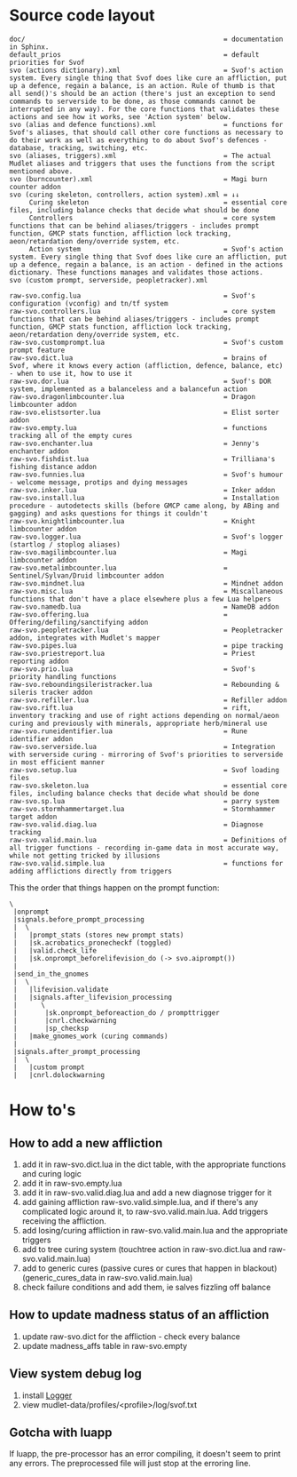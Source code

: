# Source code layout

    doc/                                                  = documentation in Sphinx.
    default_prios                                         = default priorities for Svof
    svo (actions dictionary).xml                          = Svof's action system. Every single thing that Svof does like cure an affliction, put up a defence, regain a balance, is an action. Rule of thumb is that all send()'s should be an action (there's just an exception to send commands to serverside to be done, as those commands cannot be interrupted in any way). For the core functions that validates these actions and see how it works, see 'Action system' below.
    svo (alias and defence functions).xml                 = functions for Svof's aliases, that should call other core functions as necessary to do their work as well as everything to do about Svof's defences - database, tracking, switching, etc.
    svo (aliases, triggers).xml                           = The actual Mudlet aliases and triggers that uses the functions from the script mentioned above.
    svo (burncounter).xml                                 = Magi burn counter addon
    svo (curing skeleton, controllers, action system).xml = ↓↓
         Curing skeleton                                  = essential core files, including balance checks that decide what should be done
         Controllers                                      = core system functions that can be behind aliases/triggers - includes prompt function, GMCP stats function, affliction lock tracking, aeon/retardation deny/override system, etc.
         Action system                                    = Svof's action system. Every single thing that Svof does like cure an affliction, put up a defence, regain a balance, is an action - defined in the actions dictionary. These functions manages and validates those actions.
    svo (custom prompt, serverside, peopletracker).xml
    
    raw-svo.config.lua                                    = Svof's configuration (vconfig) and tn/tf system
    raw-svo.controllers.lua                               = core system functions that can be behind aliases/triggers - includes prompt function, GMCP stats function, affliction lock tracking, aeon/retardation deny/override system, etc.
    raw-svo.customprompt.lua                              = Svof's custom prompt feature
    raw-svo.dict.lua                                      = brains of Svof, where it knows every action (affliction, defence, balance, etc) - when to use it, how to use it
    raw-svo.dor.lua                                       = Svof's DOR system, implemented as a balanceless and a balancefun action
    raw-svo.dragonlimbcounter.lua                         = Dragon limbcounter addon
    raw-svo.elistsorter.lua                               = Elist sorter addon
    raw-svo.empty.lua                                     = functions tracking all of the empty cures
    raw-svo.enchanter.lua                                 = Jenny's enchanter addon
    raw-svo.fishdist.lua                                  = Trilliana's fishing distance addon
    raw-svo.funnies.lua                                   = Svof's humour - welcome message, protips and dying messages
    raw-svo.inker.lua                                     = Inker addon
    raw-svo.install.lua                                   = Installation procedure - autodetects skills (before GMCP came along, by ABing and gagging) and asks questions for things it couldn't
    raw-svo.knightlimbcounter.lua                         = Knight limbcounter addon
    raw-svo.logger.lua                                    = Svof's logger (startlog / stoplog aliases)
    raw-svo.magilimbcounter.lua                           = Magi limbcounter addon
    raw-svo.metalimbcounter.lua                           = Sentinel/Sylvan/Druid limbcounter addon
    raw-svo.mindnet.lua                                   = Mindnet addon
    raw-svo.misc.lua                                      = Miscallaneous functions that don't have a place elsewhere plus a few Lua helpers
    raw-svo.namedb.lua                                    = NameDB addon
    raw-svo.offering.lua                                  = Offering/defiling/sanctifying addon
    raw-svo.peopletracker.lua                             = Peopletracker addon, integrates with Mudlet's mapper
    raw-svo.pipes.lua                                     = pipe tracking
    raw-svo.priestreport.lua                              = Priest reporting addon
    raw-svo.prio.lua                                      = Svof's priority handling functions
    raw-svo.reboundingsileristracker.lua                  = Rebounding & sileris tracker addon
    raw-svo.refiller.lua                                  = Refiller addon
    raw-svo.rift.lua                                      = rift, inventory tracking and use of right actions depending on normal/aeon curing and previously with minerals, appropriate herb/mineral use
    raw-svo.runeidentifier.lua                            = Rune identifier addon
    raw-svo.serverside.lua                                = Integration with serverside curing - mirroring of Svof's priorities to serverside in most efficient manner
    raw-svo.setup.lua                                     = Svof loading files
    raw-svo.skeleton.lua                                  = essential core files, including balance checks that decide what should be done
    raw-svo.sp.lua                                        = parry system
    raw-svo.stormhammertarget.lua                         = Stormhammer target addon
    raw-svo.valid.diag.lua                                = Diagnose tracking
    raw-svo.valid.main.lua                                = Definitions of all trigger functions - recording in-game data in most accurate way, while not getting tricked by illusions
    raw-svo.valid.simple.lua                              = functions for adding afflictions directly from triggers


This the order that things happen on the prompt function:

    \
     |onprompt
     |signals.before_prompt_processing
     |  \
     |   |prompt_stats (stores new prompt stats)
     |   |sk.acrobatics_pronecheckf (toggled)
     |   |valid.check_life
     |   |sk.onprompt_beforelifevision_do (-> svo.aiprompt())
     |
     |send_in_the_gnomes
     |  \
     |   |lifevision.validate
     |   |signals.after_lifevision_processing
     |      \
     |       |sk.onprompt_beforeaction_do / prompttrigger
     |       |cnrl.checkwarning
     |       |sp_checksp
     |   |make_gnomes_work (curing commands)
     |
     |signals.after_prompt_processing
     |  \
     |   |custom prompt
     |   |cnrl.dolockwarning


# How to's

## How to add a new affliction
1. add it in raw-svo.dict.lua in the dict table, with the appropriate functions and curing logic
1. add it in raw-svo.empty.lua
1. add it in raw-svo.valid.diag.lua and add a new diagnose trigger for it
1. add gaining affliction raw-svo.valid.simple.lua, and if there's any complicated logic around it, to raw-svo.valid.main.lua. Add triggers receiving the affliction.
1. add losing/curing affliction in raw-svo.valid.main.lua and the appropriate triggers
1. add to tree curing system (touchtree action in raw-svo.dict.lua and raw-svo.valid.main.lua)
1. add to generic cures (passive cures or cures that happen in blackout) (generic_cures_data in raw-svo.valid.main.lua)
1. check failure conditions and add them, ie salves fizzling off balance

## How to update madness status of an affliction
1. update raw-svo.dict for the affliction - check every balance
1. update madness_affs table in raw-svo.empty

## View system debug log
1. install [Logger](http://forums.mudlet.org/viewtopic.php?f=6&t=1424)
1. view mudlet-data/profiles/\<profile>/log/svof.txt

## Gotcha with luapp
If luapp, the pre-processor has an error compiling, it doesn't seem to print any errors. The preprocessed file will just stop at the erroring line.

